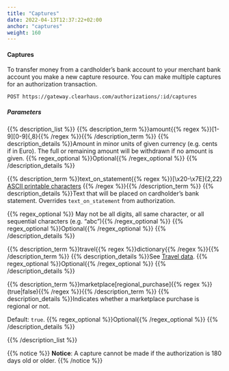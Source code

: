 ```yaml
---
title: "Captures"
date: 2022-04-13T12:37:22+02:00
anchor: "captures"
weight: 160
---
```

#### Captures
To transfer money from a cardholder’s bank account to your merchant bank account you make a new capture resource. You can make multiple captures for an authorization transaction.
```shell
POST https://gateway.clearhaus.com/authorizations/:id/captures
```
##### Parameters
{{% description_list %}}
{{% description_term %}}amount{{% regex %}}[1-9][0-9]{,8}{{% /regex %}}{{% /description_term %}}
{{% description_details %}}Amount in minor units of given currency (e.g. cents if in Euro). The full or remaining amount will be withdrawn if no amount is given. 
{{% regex_optional %}}Optional{{% /regex_optional %}}
{{% /description_details %}}

{{% description_term %}}text_on_statement{{% regex %}}[\x20-\x7E]{2,22} [ASCII printable characters](https://en.wikipedia.org/wiki/ASCII#ASCII_printable_characters) {{% /regex %}}{{% /description_term %}}
{{% description_details %}}Text that will be placed on cardholder’s bank statement. Overrides `text_on_statement` from authorization. 

{{% regex_optional %}} May not be all digits, all same character, or all sequential characters (e.g. “abc”){{% /regex_optional %}}
{{% regex_optional %}}Optional{{% /regex_optional %}}
{{% /description_details %}}

{{% description_term %}}travel{{% regex %}}dictionary{{% /regex %}}{{% /description_term %}}
{{% description_details %}}See [Travel data](#travel-data). 
{{% regex_optional %}}Optional{{% /regex_optional %}}
{{% /description_details %}}

{{% description_term %}}marketplace[regional_purchase]{{% regex %}}(true|false){{% /regex %}}{{% /description_term %}}
{{% description_details %}}Indicates whether a marketplace purchase is regional or not.

Default: `true`.
{{% regex_optional %}}Optional{{% /regex_optional %}}
{{% /description_details %}}

{{% /description_list %}}

{{% notice %}}
 **Notice**: A capture cannot be made if the authorization is 180 days old or older. 
{{% /notice %}}
